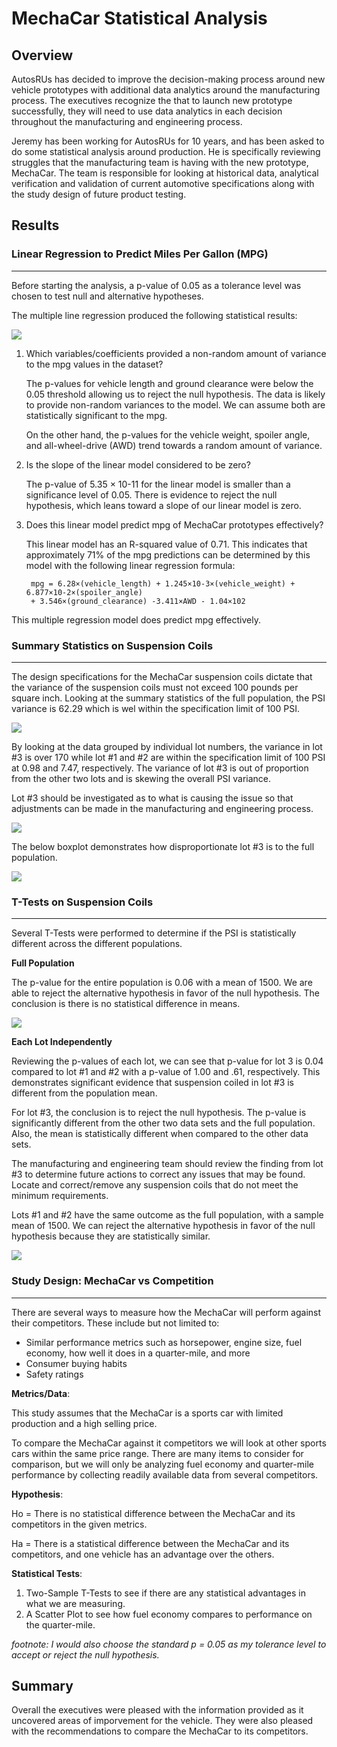 # MechaCar Statistical Analysis
## Overview
AutosRUs has decided to improve the decision-making process around new vehicle prototypes with additional data analytics around the manufacturing process.  The executives recognize the that to launch new prototype successfully, they will need to use data analytics in each decision throughout the manufacturing and engineering process.  

Jeremy has been working for AutosRUs for 10 years, and has been asked to do some statistical analysis around production.  He is specifically reviewing struggles that the manufacturing team is having with the new prototype, MechaCar.  The team is responsible for looking at historical data, analytical verification and validation of current automotive specifications along with the study design of future product testing.  

## Results
### Linear Regression to Predict Miles Per Gallon (MPG)
-----

Before starting the analysis, a p-value of 0.05 as a tolerance level was chosen to test null and alternative hypotheses. 

The multiple line regression produced the following statistical results:

![](Resources/summary_D1.PNG)

1. Which variables/coefficients provided a non-random amount of variance to the mpg values in the dataset?

    The p-values for vehicle length and ground clearance were below the 0.05 threshold allowing us to reject the null hypothesis.  The data is likely to provide non-random variances to the model.  We can assume both are statistically significant to the mpg.

    On the other hand, the p-values for the vehicle weight, spoiler angle, and all-wheel-drive (AWD) trend towards a random amount of variance.

2. Is the slope of the linear model considered to be zero? 

    The p-value of 5.35 × 10-11 for the linear model is smaller than a significance level of 0.05. There is evidence to reject the null hypothesis, which leans toward a slope of our linear model is zero.  

3. Does this linear model predict mpg of MechaCar prototypes effectively?

    This linear model has an R-squared value of 0.71.  This indicates that approximately 71% of the mpg predictions can be determined by this model with the following linear regression formula:

        mpg = 6.28×(vehicle_length) + 1.245×10-3×(vehicle_weight) + 6.877×10-2×(spoiler_angle) 
        + 3.546×(ground_clearance) -3.411×AWD - 1.04×102

This multiple regression model does predict mpg effectively.

### Summary Statistics on Suspension Coils
-----
The design specifications for the MechaCar suspension coils dictate that the variance of the suspension coils must not exceed 100 pounds per square inch. Looking at the summary statistics of the full population, the PSI variance is 62.29 which is wel within the specification limit of 100 PSI.

![](Resources/total_summary_D2.PNG)

By looking at the data grouped by individual lot numbers, the variance in lot #3 is over 170 while lot #1 and #2 are within the specification limit of 100 PSI at 0.98 and 7.47, respectively.  The variance of lot #3 is out of proportion from the other two lots and is skewing the overall PSI variance. 

Lot #3 should be investigated as to what is causing the issue so that adjustments can be made in the manufacturing and engineering process.

![](Resources/lot_summary_D2.PNG)

The below boxplot demonstrates how disproportionate lot #3 is to the full population.

![](Resources/boxplot_D2.png)

### T-Tests on Suspension Coils
-----

Several T-Tests were performed to determine if the PSI is statistically different across the different populations.

**Full Population**

The p-value for the entire population is 0.06 with a mean of 1500.  We are able to reject the alternative hypothesis in favor of the null hypothesis.  The conclusion is there is no statistical difference in means.

![](Resources/population_t_test_D3.PNG)

**Each Lot Independently**

Reviewing the p-values of each lot, we can see that p-value for lot 3 is 0.04 compared to lot #1 and #2 with a p-value of 1.00 and .61, respectively. This demonstrates significant evidence that suspension coiled in lot #3 is different from the population mean.

For lot #3, the conclusion is to reject the null hypothesis.  The p-value is significantly different from the other two data sets and the full population.  Also, the mean is statistically different when compared to the other data sets.  

The manufacturing and engineering team should review the finding from lot #3 to determine future actions to correct any issues that may be found.  Locate and correct/remove any suspension coils that do not meet the minimum requirements.

Lots #1 and #2 have the same outcome as the full population, with a sample mean of 1500.  We can reject the alternative hypothesis in favor of the null hypothesis because they are statistically similar.

![](Resources/t_test_D3.PNG)

### Study Design: MechaCar vs Competition
*****
There are several ways to measure how the MechaCar will perform against their competitors.  These include but not limited to:
* Similar performance metrics such as horsepower, engine size, fuel economy, how well it does in a quarter-mile, and more
* Consumer buying habits
* Safety ratings


**Metrics/Data**:

This study assumes that the MechaCar is a sports car with limited production and a high selling price.

To compare the MechaCar against it competitors we will look at other sports cars within the same price range.  There are many items to consider for comparison, but we will only be analyzing fuel economy and quarter-mile performance by collecting readily available data from several competitors.

**Hypothesis**:

Ho = There is no statistical difference between the MechaCar and its competitors in the given metrics.

Ha = There is a statistical difference between the MechaCar and its competitors, and one vehicle has an advantage over the others.

**Statistical Tests**:
1. Two-Sample T-Tests to see if there are any statistical advantages in what we are measuring.
2. A Scatter Plot to see how fuel economy compares to performance on the quarter-mile.

*footnote:*
*I would also choose the standard p = 0.05 as my tolerance level to accept or reject the null hypothesis.*

## Summary
Overall the executives were pleased with the information provided as it uncovered areas of imporvement for the vehicle.  They were also pleased with the recommendations to compare the MechaCar to its competitors.  











